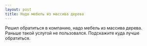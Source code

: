 ```yaml
---
layout: post 
title: Надо мебель из массива дерева 
--- 
```

Решил обратиться в компанию, надо мебель из массива дерева. Раньше такой услугой не пользовался. Подскажите куда лучше обратиться.